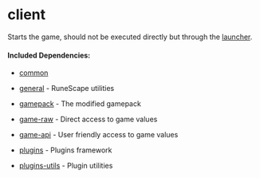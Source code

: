 # client

Starts the game, should not be executed directly but through the [launcher](https://github.com/RuneSuite/client/tree/master/launcher).

#### Included Dependencies:

* [common](https://github.com/RuneSuite/client/tree/master/common)

* [general](https://github.com/RuneSuite/general) - RuneScape utilities

* [gamepack](https://github.com/RuneSuite/client/tree/master/gamepack) - The modified gamepack

* [game-raw](https://github.com/RuneSuite/client/tree/master/game-raw) - Direct access to game values

* [game-api](https://github.com/RuneSuite/client/tree/master/game-api) - User friendly access to game values

* [plugins](https://github.com/RuneSuite/client/tree/master/plugins) - Plugins framework

* [plugins-utils](https://github.com/RuneSuite/client/tree/master/plugins-utils) - Plugin utilities